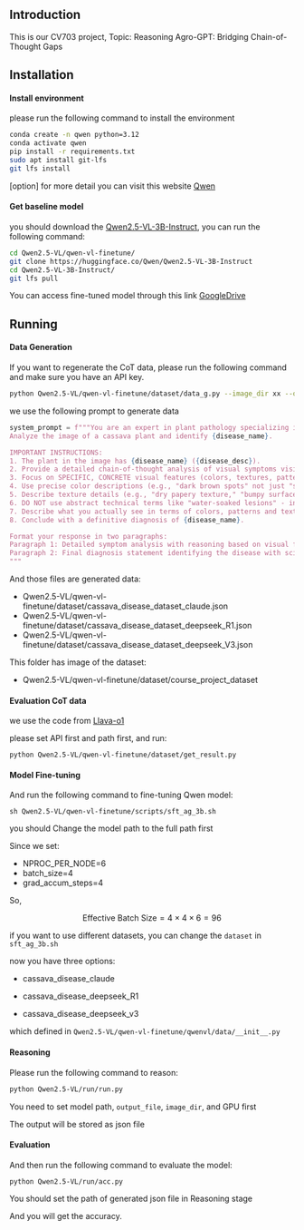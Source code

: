 ## Introduction

This is our CV703 project, Topic: Reasoning Agro-GPT: Bridging Chain-of-Thought Gaps



## Installation

#### Install environment

please run the following command to install the environment

```bash
conda create -n qwen python=3.12
conda activate qwen
pip install -r requirements.txt
sudo apt install git-lfs
git lfs install
```

[option] for more detail you can visit this website [Qwen](https://github.com/QwenLM/Qwen2.5-VL)



#### Get baseline model

you should download the [Qwen2.5-VL-3B-Instruct](https://huggingface.co/Qwen/Qwen2.5-VL-3B-Instruct), you can run the following command:

```bash
cd Qwen2.5-VL/qwen-vl-finetune/
git clone https://huggingface.co/Qwen/Qwen2.5-VL-3B-Instruct
cd Qwen2.5-VL-3B-Instruct/
git lfs pull
```
You can access fine-tuned model through this link [GoogleDrive](https://drive.google.com/file/d/1eq5q5TQbNgqy3Z01Pjp3Vhja6MZWJed4/view?usp=sharing)


## Running

#### Data Generation

If you want to regenerate the CoT data, please run the following command and make sure you have an API key.

```bash
python Qwen2.5-VL/qwen-vl-finetune/dataset/data_g.py --image_dir xx --output_file xx --api_key xx --model xx --vary_questions --sample_limit 1000
```

we use the following prompt to generate data

```python
system_prompt = f"""You are an expert in plant pathology specializing in cassava diseases.
Analyze the image of a cassava plant and identify {disease_name}.

IMPORTANT INSTRUCTIONS:
1. The plant in the image has {disease_name} ({disease_desc}).
2. Provide a detailed chain-of-thought analysis of visual symptoms visible in the image.
3. Focus on SPECIFIC, CONCRETE visual features (colors, textures, patterns, shapes).
4. Use precise color descriptions (e.g., "dark brown spots" not just "spots").
5. Describe texture details (e.g., "dry papery texture," "bumpy surface").
6. DO NOT use abstract technical terms like "water-soaked lesions" - instead describe the specific appearance.
7. Describe what you actually see in terms of colors, patterns and textures.
8. Conclude with a definitive diagnosis of {disease_name}.

Format your response in two paragraphs:
Paragraph 1: Detailed symptom analysis with reasoning based on visual features.
Paragraph 2: Final diagnosis statement identifying the disease with scientific name.
"""
```

And those files are generated data:

- Qwen2.5-VL/qwen-vl-finetune/dataset/cassava_disease_dataset_claude.json
- Qwen2.5-VL/qwen-vl-finetune/dataset/cassava_disease_dataset_deepseek_R1.json
- Qwen2.5-VL/qwen-vl-finetune/dataset/cassava_disease_dataset_deepseek_V3.json

This folder has image of the dataset:

- Qwen2.5-VL/qwen-vl-finetune/dataset/course_project_dataset



#### Evaluation CoT data

we use the code from [Llava-o1](https://github.com/mbzuai-oryx/LlamaV-o1/blob/main/eval/get_result.py)

please set API first and path first, and run:

```
python Qwen2.5-VL/qwen-vl-finetune/dataset/get_result.py
```





#### Model Fine-tuning

And run the following command to fine-tuning Qwen model:

```
sh Qwen2.5-VL/qwen-vl-finetune/scripts/sft_ag_3b.sh
```

you should Change the model path to the full path first

Since we set:

- NPROC_PER_NODE=6
- batch_size=4
- grad_accum_steps=4



So,

$$ \text{Effective Batch Size} = 4 \times 4 \times 6 = 96$$



if you want to use different datasets, you can change the `dataset` in `sft_ag_3b.sh`

now you have three options:

- cassava_disease_claude
- cassava_disease_deepseek_R1

- cassava_disease_deepseek_v3

which defined in `Qwen2.5-VL/qwen-vl-finetune/qwenvl/data/__init__.py`



#### Reasoning

Please run the following command to reason:

```bash
python Qwen2.5-VL/run/run.py
```

You need to set model path, `output_file`, `image_dir`, and GPU first

The output will be stored as json file

#### Evaluation

And then run the following command to evaluate the model:

```
python Qwen2.5-VL/run/acc.py
```

You should set the path of generated json file in Reasoning stage

And you will get the accuracy.





